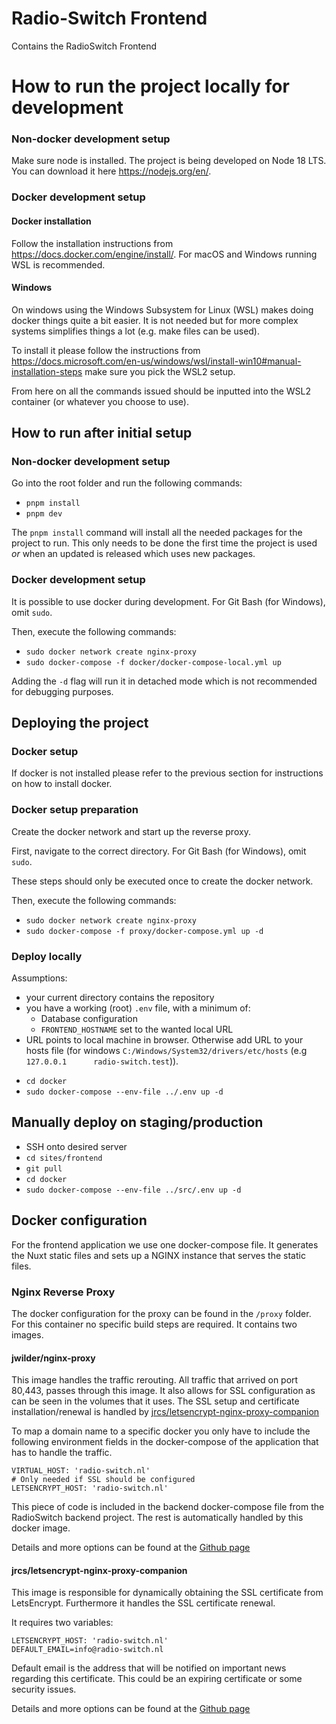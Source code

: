 # Radio-Switch Frontend

Contains the RadioSwitch Frontend

# How to run the project locally for development

### Non-docker development setup

Make sure node is installed. The project is being developed on Node 18 LTS. You can download it here https://nodejs.org/en/.

### Docker development setup

#### Docker installation

Follow the installation instructions from https://docs.docker.com/engine/install/. For macOS and Windows running WSL is recommended.

#### Windows

On windows using the Windows Subsystem for Linux (WSL) makes doing docker things quite a bit easier. It is not needed but for more complex systems simplifies things a lot (e.g. make files can be used).

To install it please follow the instructions from https://docs.microsoft.com/en-us/windows/wsl/install-win10#manual-installation-steps
make sure you pick the WSL2 setup.

From here on all the commands issued should be inputted into the WSL2 container (or whatever you choose to use).

## How to run after initial setup

### Non-docker development setup

Go into the root folder and run the following commands:

- `pnpm install`
- `pnpm dev`

The `pnpm install` command will install all the needed packages for the project to run. This only needs to be done the
first time the project is used _or_ when an updated is released which uses new packages.

### Docker development setup

It is possible to use docker during development. For Git Bash (for Windows), omit `sudo`.

Then, execute the following commands:

- `sudo docker network create nginx-proxy`
- `sudo docker-compose -f docker/docker-compose-local.yml up`

Adding the `-d` flag will run it in detached mode which is not recommended for debugging purposes.

## Deploying the project

### Docker setup

If docker is not installed please refer to the previous section for instructions on how to install docker.

### Docker setup preparation

Create the docker network and start up the reverse proxy.

First, navigate to the correct directory. For Git Bash (for Windows), omit `sudo`.

These steps should only be executed once to create the docker network.

Then, execute the following commands:

- `sudo docker network create nginx-proxy`
- `sudo docker-compose -f proxy/docker-compose.yml up -d`

### Deploy locally

Assumptions:

- your current directory contains the repository
- you have a working (root) `.env` file, with a minimum of:
  - Database configuration
  - `FRONTEND_HOSTNAME` set to the wanted local URL
- URL points to local machine in browser. Otherwise add URL to your hosts file (for windows
  `C:/Windows/System32/drivers/etc/hosts` (e.g `127.0.0.1      radio-switch.test`)).

* `cd docker`
* `sudo docker-compose --env-file ../.env up -d`

## Manually deploy on staging/production

- SSH onto desired server
- `cd sites/frontend`
- `git pull`
- `cd docker`
- `sudo docker-compose --env-file ../src/.env up -d`

## Docker configuration

For the frontend application we use one docker-compose file. It generates the Nuxt static files and sets up a NGINX instance that serves the static files.

### Nginx Reverse Proxy

The docker configuration for the proxy can be found in the `/proxy` folder.
For this container no specific build steps are required. It contains two images.

#### jwilder/nginx-proxy

This image handles the traffic rerouting. All traffic that arrived on port 80,443, passes through this image.
It also allows for SSL configuration as can be seen in the volumes that it uses.
The SSL setup and certificate installation/renewal is handled by [jrcs/letsencrypt-nginx-proxy-companion](#jrcs/letsencrypt-nginx-proxy-companion)

To map a domain name to a specific docker you only have to include the following environment fields in the docker-compose of the application that has to handle the traffic.

```environment:
VIRTUAL_HOST: 'radio-switch.nl'
# Only needed if SSL should be configured
LETSENCRYPT_HOST: 'radio-switch.nl'
```

This piece of code is included in the backend docker-compose file from the RadioSwitch backend project.
The rest is automatically handled by this docker image.

Details and more options can be found at the [Github page](https://github.com/nginx-proxy/nginx-proxy)

#### jrcs/letsencrypt-nginx-proxy-companion

This image is responsible for dynamically obtaining the SSL certificate from LetsEncrypt.
Furthermore it handles the SSL certificate renewal.

It requires two variables:

```
LETSENCRYPT_HOST: 'radio-switch.nl'
DEFAULT_EMAIL=info@radio-switch.nl
```

Default email is the address that will be notified on important news regarding this certificate.
This could be an expiring certificate or some security issues.

Details and more options can be found at the [Github page](https://github.com/nginx-proxy/docker-letsencrypt-nginx-proxy-companion)
